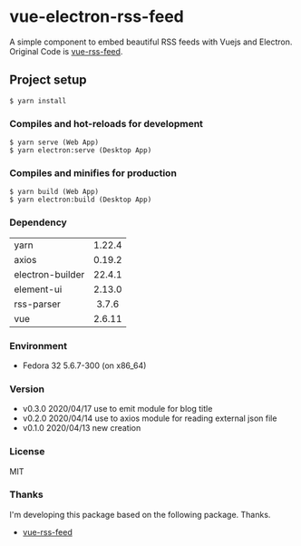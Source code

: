 # vue-electron-rss-feed
A simple component to embed beautiful RSS feeds with Vuejs and Electron.  
Original Code is [vue-rss-feed](https://github.com/RSSapp/vue-rss-feed).

## Project setup
```
$ yarn install
```

### Compiles and hot-reloads for development
```
$ yarn serve (Web App)
$ yarn electron:serve (Desktop App)
```

### Compiles and minifies for production
```
$ yarn build (Web App)
$ yarn electron:build (Desktop App)
```

### Dependency
|    |     |
|:---|:---:|
|yarn|1.22.4|
|axios|0.19.2|
|electron-builder|22.4.1|
|element-ui|2.13.0|
|rss-parser|3.7.6|
| vue|2.6.11|

### Environment
* Fedora 32 5.6.7-300 (on x86_64)

### Version
* v0.3.0 2020/04/17 use to emit module for blog title
* v0.2.0 2020/04/14 use to axios module for reading external json file
* v0.1.0 2020/04/13 new creation

### License

MIT

### Thanks
I'm developing this package based on the following package. Thanks.

* [vue-rss-feed](https://github.com/RSSapp/vue-rss-feed)

